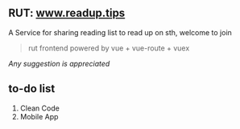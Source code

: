 ## RUT:  www.readup.tips
A Service for sharing reading list to read up on sth, welcome to join 

> rut frontend powered by vue + vue-route + vuex 

*Any suggestion is appreciated*

## to-do list
1. Clean Code
2. Mobile App
